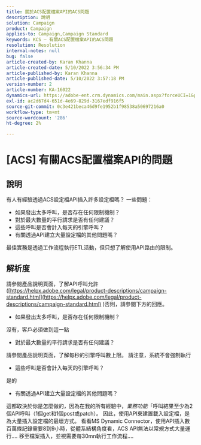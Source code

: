 ```yaml
---
title: 關於ACS配置檔案API的ACS問題
description: 說明
solution: Campaign
product: Campaign
applies-to: Campaign,Campaign Standard
keywords: KCS — 有關ACS配置檔案API的ACS問題
resolution: Resolution
internal-notes: null
bug: false
article-created-by: Karan Khanna
article-created-date: 5/10/2022 3:56:34 PM
article-published-by: Karan Khanna
article-published-date: 5/10/2022 3:57:18 PM
version-number: 2
article-number: KA-16022
dynamics-url: https://adobe-ent.crm.dynamics.com/main.aspx?forceUCI=1&pagetype=entityrecord&etn=knowledgearticle&id=6cac85be-79d0-ec11-a7b5-00224809c556
exl-id: ac2d67d4-651d-4e69-829d-3167edf916f5
source-git-commit: 0c3e421beca46d9fe1952b1f98538a50697216a0
workflow-type: tm+mt
source-wordcount: '286'
ht-degree: 2%

---
```


# [ACS] 有關ACS配置檔案API的問題

## 說明


有人有經驗透過ACS設定檔API插入許多設定檔嗎？ 一些問題：

- 如果發出太多呼叫，是否存在任何限制機制？
- 對於最大數量的平行請求是否有任何建議？
- 這些呼叫是否會計入每天的引擎呼叫？
- 有關透過API建立大量設定檔的其他問題嗎？


最佳實務是透過工作流程執行ETL活動，但只想了解使用API路由的限制。


## 解析度


請參閱產品說明頁面，了解API呼叫允許([https://helpx.adobe.com/legal/product-descriptions/campaign-standard.html](https://helpx.adobe.com/legal/product-descriptions/campaign-standard.html) )否則，請參閱下方的回應。



- 如果發出太多呼叫，是否存在任何限制機制？


沒有，客戶必須做到這一點

- 對於最大數量的平行請求是否有任何建議？


請參閱產品說明頁面，了解每秒的引擎呼叫數上限。 請注意，系統不會強制執行

- 這些呼叫是否會計入每天的引擎呼叫？


是的

- 有關透過API建立大量設定檔的其他問題嗎？


這都取決於你是怎麼做的，因為在我的所有經驗中，*業務功能*「呼叫結果至少為2個API呼叫（1個get和1個post或patch）。 因此，使用API來建置載入設定檔，是為大量插入設定檔的最壞方式。 看看MS Dynamic Connector，使用API插入數百萬條記錄需要8到9小時，從體系結構角度看，ACS API無法以常規方式大量運行.... 移至檔案插入，並視需要每30mn執行工作流程....
